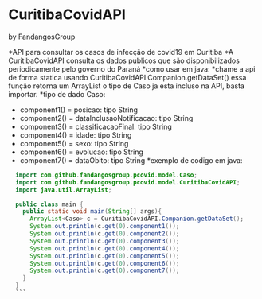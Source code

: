 # CuritibaCovidAPI
by FandangosGroup

*API para consultar os casos de infecção de covid19 em Curitiba
*A CuritibaCovidAPI consulta os dados publicos que são disponibilizados periodicamente pelo governo do Paraná
*como usar em java:
*chame a api de forma statica usando CuritibaCovidAPI.Companion.getDataSet() essa função retorna um ArrayList<Caso> o tipo de Caso ja esta incluso na API, basta importar.
*tipo de dado Caso:
*  component1() = posicao: tipo String
*  component2() = dataInclusaoNotificacao: tipo String
*  component3() = classificacaoFinal: tipo String
*  component4() = idade: tipo String
*  component5() = sexo: tipo String
*  component6() = evolucao: tipo String
*  component7() = dataObito: tipo String
*exemplo de codigo em java:
  ```java
    import com.github.fandangosgroup.pcovid.model.Caso;
    import com.github.fandangosgroup.pcovid.model.CuritibaCovidAPI;
    import java.util.ArrayList;

    public class main {
      public static void main(String[] args){
        ArrayList<Caso> c = CuritibaCovidAPI.Companion.getDataSet();
        System.out.println(c.get(0).component1());
        System.out.println(c.get(0).component2());
        System.out.println(c.get(0).component3());
        System.out.println(c.get(0).component4());
        System.out.println(c.get(0).component5());
        System.out.println(c.get(0).component6());
        System.out.println(c.get(0).component7());
      }
    }
    ```
